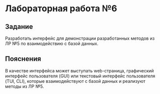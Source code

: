 # Лабораторная работа №6

## Задание

Разработать интерфейс для демонстрации разработанных методов из ЛР №5 по взаимодействию с базой данных.

## Пояснения

В качестве интерфейса может выступать web-страница, графический интерфейс пользователя (GUI) или текстовый интерфейс пользователя (TUI, CLI), которые взаимодействуют с базой данных и реализуют методы из ЛР №5.
